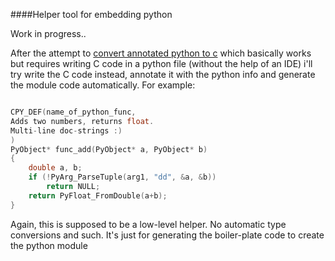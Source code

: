 ####Helper tool for embedding python

Work in progress..

After the attempt to [convert annotated python to c](https://github.com/defgsus/cppy) which 
basically works but requires writing C code in a python file (without the help of an IDE)
i'll try write the C code instead, annotate it with the python info and generate the 
module code automatically. For example:

```C++

CPY_DEF(name_of_python_func,
Adds two numbers, returns float.
Multi-line doc-strings :)
)
PyObject* func_add(PyObject* a, PyObject* b)
{
    double a, b;
    if (!PyArg_ParseTuple(arg1, "dd", &a, &b))
        return NULL;
    return PyFloat_FromDouble(a+b);
}
```

Again, this is supposed to be a low-level helper. 
No automatic type conversions and such. It's just for generating the boiler-plate code
to create the python module